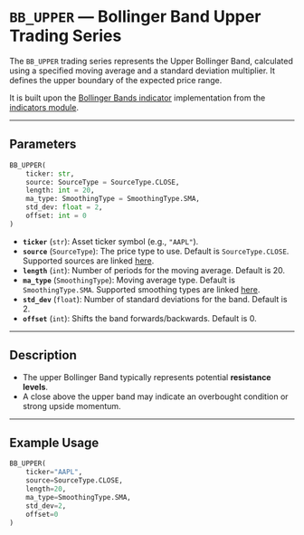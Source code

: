 
# `BB_UPPER` — Bollinger Band Upper Trading Series

The `BB_UPPER` trading series represents the Upper Bollinger Band, calculated using a specified moving average and a standard deviation multiplier. It defines the upper boundary of the expected price range.

It is built upon the [Bollinger Bands indicator](../../../../trading_strategy_tester/indicators/volatility/bb.py) implementation from the [indicators module](../indicators.md).

---

## Parameters

```python
BB_UPPER(
    ticker: str,
    source: SourceType = SourceType.CLOSE,
    length: int = 20,
    ma_type: SmoothingType = SmoothingType.SMA,
    std_dev: float = 2,
    offset: int = 0
)
```

- **`ticker`** (`str`): Asset ticker symbol (e.g., `"AAPL"`).
- **`source`** (`SourceType`): The price type to use. Default is `SourceType.CLOSE`. Supported sources are linked [here](../enums/source.md).
- **`length`** (`int`): Number of periods for the moving average. Default is 20.
- **`ma_type`** (`SmoothingType`): Moving average type. Default is `SmoothingType.SMA`. Supported smoothing types are linked [here](../enums/smoothing.md).
- **`std_dev`** (`float`): Number of standard deviations for the band. Default is 2.
- **`offset`** (`int`): Shifts the band forwards/backwards. Default is 0.

---

## Description

- The upper Bollinger Band typically represents potential **resistance levels**.
- A close above the upper band may indicate an overbought condition or strong upside momentum.

---

## Example Usage

```python
BB_UPPER(
    ticker="AAPL",
    source=SourceType.CLOSE,
    length=20,
    ma_type=SmoothingType.SMA,
    std_dev=2,
    offset=0
)
```
